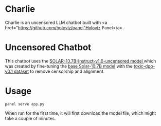 # Charlie
Charlie is an uncensored LLM chatbot built with <a href="https://github.com/holoviz/panel"Holoviz Panel<\a>.

# Uncensored Chatbot
This chatbot uses the <a href="https://huggingface.co/w4r10ck/SOLAR-10.7B-Instruct-v1.0-uncensored">SOLAR-10.7B-Instruct-v1.0-uncensored model </a> which was created by fine-tuning the <a href="https://huggingface.co/upstage/SOLAR-10.7B-Instruct-v1.0">base Solar-10.7B model</a> with the <a href="https://huggingface.co/datasets/unalignment/toxic-dpo-v0.1">toxic-dpo-v0.1 dataset</a> to remove censorship and alignment.

# Usage

`panel serve app.py`

When run for the first time, it will first download the model file, which might take a couple of minutes.
